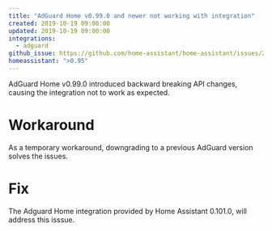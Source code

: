 ```yaml
---
title: "AdGuard Home v0.99.0 and newer not working with integration"
created: 2019-10-19 09:00:00
updated: 2019-10-19 09:00:00
integrations:
  - adguard
github_issue: https://github.com/home-assistant/home-assistant/issues/27918
homeassistant: ">0.95"
---
```


AdGuard Home v0.99.0 introduced backward breaking API changes, causing the integration not to work as expected.

# Workaround

As a temporary workaround, downgrading to a previous AdGuard version solves the issues.

# Fix

The Adguard Home integration provided by Home Assistant 0.101.0, will address this isssue.
